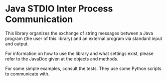 # Java STDIO Inter Process Communication

This library organizes the exchange of string messages between a Java program (the user of this library)
and an external program via standard input and output.

For information on how to use the library and what settings exist, please refer to the JavaDoc given at
the objects and methods. 

For some simple examples, consult the tests. They use some Python scripts to communicate with.
